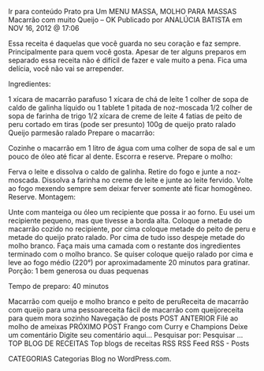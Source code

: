 Ir para conteúdo
Prato pra Um
MENU
MASSA, MOLHO PARA MASSAS
Macarrão com muito Queijo – OK
Publicado por ANALÚCIA BATISTA em NOV 16, 2012 @ 17:06


Essa receita é daquelas que você guarda no seu coração e faz sempre. Principalmente para quem você gosta. Apesar de ter alguns preparos em separado essa receita não é difícil de fazer e vale muito a pena. Fica uma delícia, você não vai se arrepender.

Ingredientes: 

1 xícara de macarrão parafuso
1 xícara de chá de leite
1 colher de sopa de caldo de galinha líquido ou 1 tablete
1 pitada de noz-moscada
1/2 colher de sopa de farinha de trigo
1/2 xícara de creme de leite
4 fatias de peito de peru cortado em tiras (pode ser presunto)
100g de queijo prato ralado
Queijo parmesão ralado
Prepare o macarrão:

Cozinhe o macarrão em 1 litro de água com uma colher de sopa de sal e um pouco de óleo até ficar al dente.
Escorra e reserve.
Prepare o molho:

Ferva o leite e dissolva o caldo de galinha.
Retire do fogo e junte a noz-moscada.
Dissolva a farinha no creme de leite e junte ao leite fervido.
Volte ao fogo mexendo sempre sem deixar ferver somente até ficar homogêneo.
Reserve.
Montagem:

Unte com manteiga ou óleo um recipiente que possa ir ao forno. Eu usei um recipiente pequeno, mas que tivesse a borda alta.
Coloque a metade do macarrão cozido no recipiente, por cima coloque metade do peito de peru e metade do queijo prato ralado. Por cima de tudo isso despeje metade do molho branco. Faça mais uma camada com o restante dos ingredientes terminado com o molho branco. Se quiser coloque queijo ralado por cima e leve ao fogo médio (220°) por aproximadamente 20 minutos para gratinar.
Porção: 1 bem generosa ou duas pequenas

Tempo de preparo: 40  minutos

Macarrão com queijo e molho branco e peito de peruReceita de macarrão com queijo para uma pessoareceita fácil de macarrão com queijoreceita para quem mora sozinho
Navegação de posts
POST ANTERIOR
Filé ao molho de ameixas
PRÓXIMO POST
Frango com Curry e Champions
Deixe um comentário
Digite seu comentário aqui...
Pesquisar por:
Pesquisar …
TOP BLOG DE RECEITAS
Top blogs de receitas
RSS
RSS Feed RSS - Posts

CATEGORIAS
Categorias
Blog no WordPress.com.
